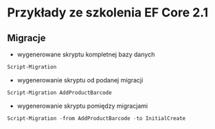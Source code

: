 ﻿
# Przykłady ze szkolenia EF Core 2.1

## Migracje

* wygenerowane skryptu kompletnej bazy danych
~~~ powershell
Script-Migration 
~~~


* wygenerowanie skryptu od podanej migracji
~~~ powershell
Script-Migration AddProductBarcode
~~~

* wygenerowanie skryptu pomiędzy migracjami
~~~ powershell
Script-Migration -from AddProductBarcode -to InitialCreate
~~~

